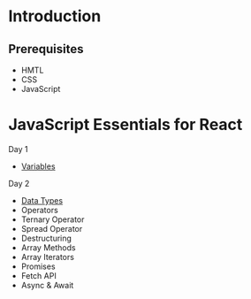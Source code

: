 # Introduction

## Prerequisites

- HMTL
- CSS
- JavaScript

# JavaScript Essentials for React

Day 1

- [Variables](./variables.md)

Day 2

- [Data Types](./data-types.md)
- Operators
- Ternary Operator
- Spread Operator
- Destructuring
- Array Methods
- Array Iterators
- Promises
- Fetch API
- Async & Await
